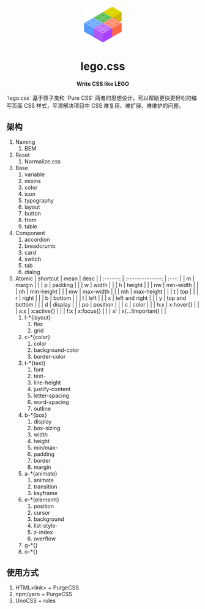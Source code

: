 <p align="center">
    <img src="/public/lego.png" width="100px">
</p>
<h1 align="center">lego.css</h1>
<h4 align="center">Write CSS like LEGO</h4>
<p>`lego.css` 基于原子类和 `Pure CSS` 两者的思想设计，可以帮助更快更轻松的编写页面 CSS 样式，平滑解决项目中 CSS 难复用、难扩展、难维护的问题。</p>

## 架构

1. Naming
    1. BEM
2. Reset
    1. Normalize.css
3. Base
    1. variable
    2. mixins
    3. color
    4. icon
    5. typography
    6. layout
    7. button
    8. from
    9. table
4. Component
    1. accordion
    2. breadcrumb
    3. card
    4. switch
    5. tab
    6. dialog
5. Atomic
   | shortcut |       mean       | desc  |
   | :------: | :--------------: | :---: |
   |    m     |      margin      |       |
   |    p     |     padding      |       |
   |    w     |      width       |       |
   |    h     |      height      |       |
   |    nw    |    min-width     |       |
   |    nh    |    min-height    |       |
   |    mw    |    max-width     |       |
   |    mh    |    max-height    |       |
   |    t     |       top        |       |
   |    r     |      right       |       |
   |    b     |      bottom      |       |
   |    l     |       left       |       |
   |    x     |  left and right  |       |
   |    y     |  top and bottom  |       |
   |    d     |     display      |       |
   |    po    |     position     |       |
   |    c     |      color       |       |
   |   h:x    |    x:hover{}     |       |
   |   a:x    |    x:active{}    |       |
   |   f:x    |    x:focus{}     |       |
   |    x!    | x{...!important} |       |
    1. l-*{layout}
       1. flex
       2. grid
    2. c-*{color}
       1. color
       2. background-color
       3. border-color
    3. t-*{text}
        1. font
        2. text-
        3. line-height
        4. justify-content
        5. letter-spacing
        6. word-spacing
        7. outline
    4. b-*{box}
        1. display
        2. box-sizing
        3. width
        4. height
        5. min/max-
        6. padding
        7. border
        8. margin
    5. a-*{animate}
        1. animate
        2. transition
        3. keyframe
    6. e-*{elememt}
        1. position
        2. cursor
        3. background
        4. list-style-
        5. z-index
        6. overflow
     7. g-*{}
     8. o-*{}

## 使用方式

1. HTML\<link\> + PurgeCSS 
2. npm/yarn + PurgeCSS
3. UnoCSS + rules
